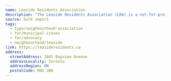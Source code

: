 ```yaml
---
name: Leaside Residents Association
description: "The Leaside Residents Association (LRA) is a not-for-profit organization representing the residents of the neighbourhood of Leaside in Toronto, Ontario, Canada. We aim to enhance the livability of Leaside for all residents. The LRA actively advocates on all matters affecting the livability of Leaside, including development, traffic, public safety and crime issues."
source: bulk import
tags:
  - type/neighbourhood-association
  - for/municipal-issues
  - for/advocacy
  - neighbourhood/leaside
link: https://leasideresidents.ca
address:
  streetAddress: 1601 Bayview Avenue
  addressLocality: Toronto
  addressRegion: ON
  postalCode: M4G 3B0
---
```


<!-- Community added via bulk import -->
